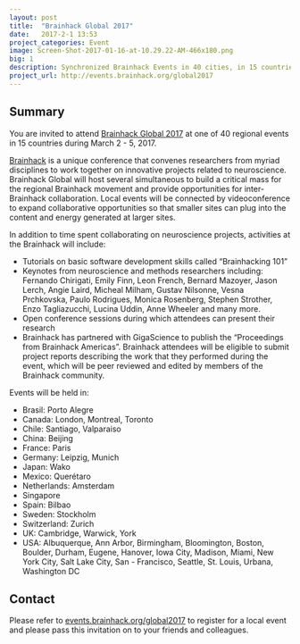 ```yaml
---
layout: post
title:  "Brainhack Global 2017"
date:   2017-2-1 13:53
project_categories: Event
image: Screen-Shot-2017-01-16-at-10.29.22-AM-466x180.png
big: 1
description: Synchronized Brainhack Events in 40 cities, in 15 countries, on 4 continents.
project_url: http://events.brainhack.org/global2017
---
```

## Summary
You are invited to attend [Brainhack Global 2017](http://events.brainhack.org/global2017) at one of 40 regional events in 15 countries during March 2 - 5, 2017.

[Brainhack](http://events.brainhack.org) is a unique conference that convenes researchers from myriad disciplines to work together on innovative projects related to neuroscience. Brainhack Global will host several simultaneous to build a critical mass for the regional Brainhack movement and provide opportunities for inter-Brainhack collaboration. Local events will be connected by videoconference to expand collaborative opportunities so that smaller sites can plug into the content and energy generated at larger sites.

In addition to time spent collaborating on neuroscience projects, activities at the Brainhack will include:

- Tutorials on basic software development skills called “Brainhacking 101”
- Keynotes from neuroscience and methods researchers including: Fernando Chirigati, Emily Finn, Leon French, Bernard Mazoyer, Jason Lerch, Angie Laird, Micheal Milham, Gustav Nilsonne, Vesna Prchkovska, Paulo Rodrigues, Monica Rosenberg, Stephen Strother, Enzo Tagliazucchi, Lucina Uddin, Anne Wheeler and many more.
- Open conference sessions during which attendees can present their research
- Brainhack has partnered with GigaScience to publish the “Proceedings from Brainhack Americas”. Brainhack attendees will be eligible to submit project reports describing the work that they performed during the event, which will be peer reviewed and edited by members of the Brainhack community.

Events will be held in:

- Brasil: Porto Alegre
- Canada: London, Montreal, Toronto
- Chile: Santiago, Valparaiso
- China: Beijing
- France: Paris
- Germany: Leipzig, Munich
- Japan: Wako
- Mexico: Querétaro
- Netherlands: Amsterdam
- Singapore
- Spain: Bilbao
- Sweden: Stockholm
- Switzerland: Zurich
- UK: Cambridge, Warwick, York
- USA: Albuquerque, Ann Arbor, Birmingham, Bloomington, Boston, Boulder, Durham, Eugene, Hanover, Iowa City, Madison, Miami, New York City, Salt Lake City, San - Francisco, Seattle, St. Louis, Urbana, Washington DC


## Contact
Please refer to [events.brainhack.org/global2017](events.brainhack.org/global2017) to register for a local event and please pass this invitation on to your friends and colleagues.
